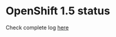 # OpenShift 1.5 status

Check complete log [here](https://gist.github.com/amitkumarj441/5fb2aa4bfd232319a424de42b98e6d5c)
